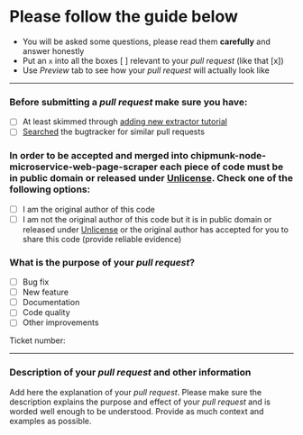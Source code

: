 # Please follow the guide below

- You will be asked some questions, please read them **carefully** and answer honestly
- Put an `x` into all the boxes [ ] relevant to your *pull request* (like that [x])
- Use *Preview* tab to see how your *pull request* will actually look like

---

### Before submitting a *pull request* make sure you have:
- [ ] At least skimmed through [adding new extractor tutorial](https://github.com/ChipmunkFramework/chipmunk-node-microservice-web-page-scraper#adding-support-for-a-new-site)
- [ ] [Searched](https://github.com/ChipmunkFramework/chipmunk-node-microservice-web-page-scraper/search?q=is%3Apr&type=Issues) the bugtracker for similar pull requests

### In order to be accepted and merged into chipmunk-node-microservice-web-page-scraper each piece of code must be in public domain or released under [Unlicense](http://unlicense.org/). Check one of the following options:
- [ ] I am the original author of this code
- [ ] I am not the original author of this code but it is in public domain or released under [Unlicense](http://unlicense.org/) or the original author has accepted for you to share this code (provide reliable evidence)

### What is the purpose of your *pull request*?
- [ ] Bug fix
- [ ] New feature
- [ ] Documentation
- [ ] Code quality
- [ ] Other improvements

Ticket number: 

---

### Description of your *pull request* and other information

Add here the explanation of your *pull request*. Please make sure the description explains the purpose and effect of your *pull request* and is worded well enough to be understood. Provide as much context and examples as possible.